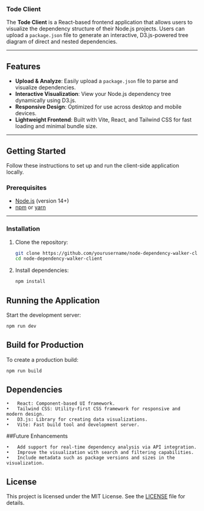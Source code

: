 ### Tode Client

The **Tode Client** is a React-based frontend application that allows users to visualize the dependency structure of their Node.js projects. Users can upload a `package.json` file to generate an interactive, D3.js-powered tree diagram of direct and nested dependencies.

---

## Features

- **Upload & Analyze**: Easily upload a `package.json` file to parse and visualize dependencies.
- **Interactive Visualization**: View your Node.js dependency tree dynamically using D3.js.
- **Responsive Design**: Optimized for use across desktop and mobile devices.
- **Lightweight Frontend**: Built with Vite, React, and Tailwind CSS for fast loading and minimal bundle size.

---

## Getting Started

Follow these instructions to set up and run the client-side application locally.

### Prerequisites

- [Node.js](https://nodejs.org/) (version 14+)
- [npm](https://www.npmjs.com/) or [yarn](https://yarnpkg.com/)

---

### Installation

1. Clone the repository:
   ```bash
   git clone https://github.com/yourusername/node-dependency-walker-client.git
   cd node-dependency-walker-client

2. Install dependencies:
   ```bash
   npm install
   ```

## Running the Application

Start the development server:
```bash
npm run dev
```

## Build for Production

To create a production build:
```bash
npm run build
```

## Dependencies

	•	React: Component-based UI framework.
	•	Tailwind CSS: Utility-first CSS framework for responsive and modern design.
	•	D3.js: Library for creating data visualizations.
	•	Vite: Fast build tool and development server.

##Future Enhancements

	•	Add support for real-time dependency analysis via API integration.
	•	Improve the visualization with search and filtering capabilities.
	•	Include metadata such as package versions and sizes in the visualization.

## License

  This project is licensed under the MIT License. See the [LICENSE](LICENSE) file for details.